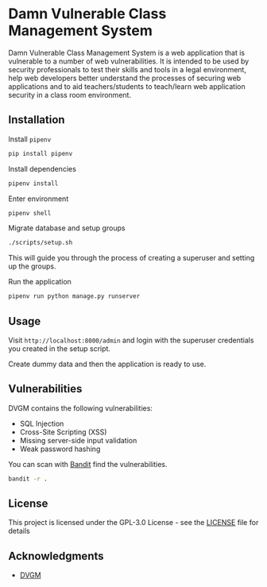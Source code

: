# Damn Vulnerable Class Management System

Damn Vulnerable Class Management System is a web application that is vulnerable to a number of web vulnerabilities. It is intended to be used by security professionals to test their skills and tools in a legal environment, help web developers better understand the processes of securing web applications and to aid teachers/students to teach/learn web application security in a class room environment.

## Installation

Install `pipenv`

```bash
pip install pipenv
```

Install dependencies

```bash
pipenv install
```

Enter environment

```bash
pipenv shell
```

Migrate database and setup groups

```bash
./scripts/setup.sh
```

This will guide you through the process of creating a superuser and setting up the groups.

Run the application

```bash
pipenv run python manage.py runserver
```

## Usage

Visit `http://localhost:8000/admin` and login with the superuser credentials you created in the setup script.

Create dummy data and then the application is ready to use.

## Vulnerabilities

DVGM contains the following vulnerabilities:
- SQL Injection
- Cross-Site Scripting (XSS)
- Missing server-side input validation
- Weak password hashing

You can scan with [Bandit](https://github.com/PyCQA/bandit) find the vulnerabilities.

```bash
bandit -r .
```

## License

This project is licensed under the GPL-3.0 License - see the [LICENSE](LICENSE) file for details

## Acknowledgments

* [DVGM](https://github.com/logicalhacking/dvgm)